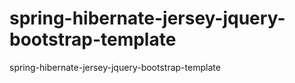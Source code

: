 spring-hibernate-jersey-jquery-bootstrap-template
=================================================

spring-hibernate-jersey-jquery-bootstrap-template
